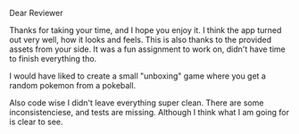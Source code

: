 Dear Reviewer

Thanks for taking your time, and I hope you enjoy it.
I think the app turned out very well, how it looks and feels. 
This is also thanks to the provided assets from your side. 
It was a fun assignment to work on, didn't have time to finish everything tho.

I would have liked to create a small "unboxing" game where you get a random pokemon from a pokeball.

Also code wise I didn't leave everything super clean.
There are some inconsistenciese, and tests are missing.
Although I think what I am going for is clear to see.
